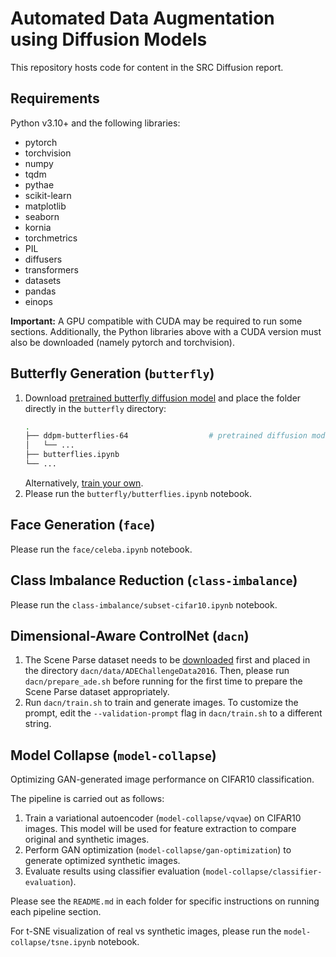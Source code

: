 # Automated Data Augmentation using Diffusion Models
This repository hosts code for content in the SRC Diffusion report.

## Requirements
Python v3.10+ and the following libraries:
- pytorch
- torchvision
- numpy
- tqdm
- pythae
- scikit-learn
- matplotlib
- seaborn
- kornia
- torchmetrics
- PIL
- diffusers
- transformers
- datasets
- pandas
- einops

**Important:** A GPU compatible with CUDA may be required to run some sections. Additionally, the Python libraries above with a CUDA version must also be downloaded (namely pytorch and torchvision).

## Butterfly Generation (`butterfly`)
1. Download [pretrained butterfly diffusion model](https://uflorida-my.sharepoint.com/:f:/g/personal/laurachang_ufl_edu/Ell4PMR4xzVBpGRsSU3AU9YBC9okm4s4uXs0rSYtEFIExw?e=rx52GQ) and place the folder directly in the `butterfly` directory:
    ```bash
    .
    ├── ddpm-butterflies-64                  # pretrained diffusion model
    │   └── ...
    ├── butterflies.ipynb
    └── ...
    ```
    Alternatively, [train your own](https://github.com/huggingface/diffusion-models-class/blob/main/unit1/01_introduction_to_diffusers.ipynb).
2. Please run the `butterfly/butterflies.ipynb` notebook.

## Face Generation (`face`)
Please run the `face/celeba.ipynb` notebook.

## Class Imbalance Reduction (`class-imbalance`)
Please run the `class-imbalance/subset-cifar10.ipynb` notebook.

## Dimensional-Aware ControlNet (`dacn`)
1. The Scene Parse dataset needs to be [downloaded](http://sceneparsing.csail.mit.edu/) first and placed in the directory `dacn/data/ADEChallengeData2016`. Then, please run `dacn/prepare_ade.sh` before running for the first time to prepare the Scene Parse dataset appropriately. 
2. Run `dacn/train.sh` to train and generate images. To customize the prompt, edit the `--validation-prompt` flag in `dacn/train.sh` to a different string.

## Model Collapse (`model-collapse`)
Optimizing GAN-generated image performance on CIFAR10 classification.

The pipeline is carried out as follows:
1. Train a variational autoencoder (`model-collapse/vqvae`) on CIFAR10 images. This model will be used for feature extraction to compare original and synthetic images.
2. Perform GAN optimization (`model-collapse/gan-optimization`) to generate optimized synthetic images.
3. Evaluate results using classifier evaluation (`model-collapse/classifier-evaluation`).

Please see the `README.md` in each folder for specific instructions on running each pipeline section.

For t-SNE visualization of real vs synthetic images, please run the `model-collapse/tsne.ipynb` notebook.